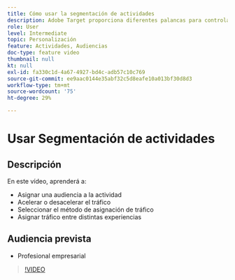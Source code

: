 ```yaml
---
title: Cómo usar la segmentación de actividades
description: Adobe Target proporciona diferentes palancas para controlar las experiencias que se muestran a diferentes audiencias cuando una actividad se activa. Aprenda a controlar quién ve qué utilizando audiencias y asignación de tráfico.
role: User
level: Intermediate
topic: Personalización
feature: Actividades, Audiencias
doc-type: feature video
thumbnail: null
kt: null
exl-id: fa330c1d-4a67-4927-bd4c-adb57c10c769
source-git-commit: ee9aac0144e35abf32c5d8eafe10a013bf30d8d3
workflow-type: tm+mt
source-wordcount: '75'
ht-degree: 29%

---
```


# Usar Segmentación de actividades

## Descripción

En este vídeo, aprenderá a:

* Asignar una audiencia a la actividad
* Acelerar o desacelerar el tráfico
* Seleccionar el método de asignación de tráfico
* Asignar tráfico entre distintas experiencias

## Audiencia prevista

* Profesional empresarial

>[!VIDEO](https://video.tv.adobe.com/v/17385/?quality=12)
